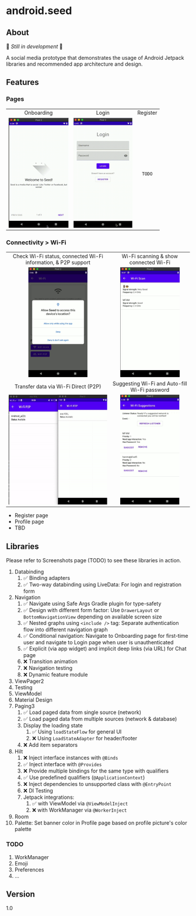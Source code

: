 # android.seed

## About

🚀 *Still in development* 🚀

A social media prototype that demonstrates the usage of Android Jetpack libraries and recommended app architecture and design.

## Features

### Pages

|     |     |     |
| :-: | :-: | :-: |
| Onboarding | Login | Register |
| <img src="./screenshots/onboarding_page.gif" height="300" /> | <img src="./screenshots/login_page.gif" height="300" /> | `TODO` |

### Connectivity > Wi-Fi

|     |     |
| :-: | :-: |
| Check Wi-Fi status, connected Wi-Fi information, & P2P support  | Wi-Fi scanning & show connected Wi-Fi |
| <img src="./screenshots/wifi_state.gif" height="300" /> | <img src="./screenshots/wifi_scan.gif" height="300" /> |
| Transfer data via Wi-Fi Direct (P2P) | Suggesting Wi-Fi and Auto-fill Wi-Fi password |
| <img src="./screenshots/wifi_p2p.gif" height="300" /> | <img src="./screenshots/wifi_suggestion.gif" height="300" /> |
  
* Register page
* Profile page
* TBD

## Libraries

Please refer to Screenshots page (TODO) to see these libraries in action.

1. Databinding
   1. ✅ Binding adapters
   2. ✅ Two-way databinding using LiveData: For login and registration form
2. Navigation
   1. ✅ Navigate using Safe Args Gradle plugin for type-safety
   2. ✅ Design with different form factor: Use `DrawerLayout` or `BottomNavigationView` depending on available screen size
   3. ✅ Nested graphs using `<include />` tag: Separate authentication flow into different navigation graph
   4. ✅ Conditional navigation: Navigate to Onboarding page for first-time user and navigate to Login page when user is unauthenticated
   5. ✅ Explicit (via app widget) and implicit deep links (via URL) for Chat page
   6. ❌ Transition animation
   7. ❌ Navigation testing
   8. ❌ Dynamic feature module
3. ViewPager2
4. Testing
5. ViewModel
6. Material Design
7. Paging3
   1. ✅ Load paged data from single source (network)
   2. ✅ Load paged data from multiple sources (network & database)
   3. Display the loading state
      1. ✅ Using `loadStateFlow` for general UI
      2. ❌ Using `LoadStateAdapter` for header/footer
   4. ❌ Add item separators
8. Hilt
   1. ❌ Inject interface instances with `@Binds`
   2. ✅ Inject interface with `@Provides`
   3. ❌ Provide multiple bindings for the same type with qualifiers
   4. ✅ Use predefined qualifiers (`@ApplicationContext`)
   5. ❌ Inject dependencies to unsupported class with `@EntryPoint`
   6. ❌ DI Testing
   7. Jetpack integrations: 
      1. ✅ with ViewModel via `@ViewModelInject`
      2. ❌ with WorkManager via `@WorkerInject`
9. Room
10. Palette: Set banner color in Profile page based on profile picture's color palette

### TODO

1. WorkManager
2. Emoji
3. Preferences
4. ...

## Version

1.0
